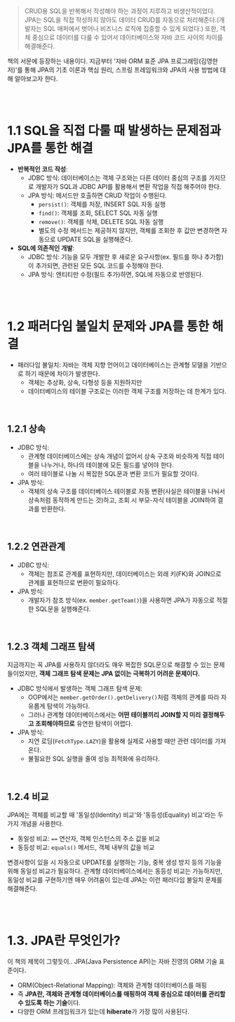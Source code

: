 > CRUD용 SQL을 반복해서 작성해야 하는 과정이 지루하고 비생산적이었다.
> <br>
> JPA는 SQL을 직접 작성하지 않아도 데이터 CRUD를 자동으로 처리해준다.(개발자는 SQL 매퍼에서 벗어나 비즈니스 로직에 집중할 수 있게 되었다.)
> 또한, 객체 중심으로 데이터를 다룰 수 있어서 데이터베이스와 자바 코드 사이의 차이를 해결해준다.

책의 서문에 등장하는 내용이다. 지금부터 '자바 ORM 표준 JPA 프로그래밍(김영한 저)'를 통해 JPA의 기초 이론과 핵심 원리, 스프링 프레임워크와 JPA의 사용 방법에 대해 알아보고자 한다.

<br>
<br>

# 1.1 SQL을 직접 다룰 때 발생하는 문제점과 JPA를 통한 해결

- **반복적인 코드 작성**:
  - JDBC 방식: 데이터베이스는 객체 구조와는 다른 데이터 중심의 구조를 가지므로 개발자가 SQL과 JDBC API를 활용해서 변환 작업을 직접 해주어야 한다.
  - JPA 방식: 메서드만 호출하면 CRUD 작업이 수행된다.
    - `persist()`: 객체를 저장, INSERT SQL 자동 실행
    - `find()`: 객체를 조회, SELECT SQL 자동 실행
    - `remove()`: 객체를 삭제, DELETE SQL 자동 실행
    - 별도의 수정 메서드는 제공하지 않지만, 객체를 조회한 후 값만 변경하면 자동으로 UPDATE SQL을 실행해준다.
- **SQL에 의존적인 개발**:
  - JDBC 방식: 기능을 모두 개발한 후 새로운 요구사항(ex. 필드를 하나 추가함)이 추가되면, 관련된 모든 SQL 코드를 수정해야 한다.
  - JPA 방식: 엔티티만 수정(필드 추가)하면, SQL에 자동으로 반영된다.

<br>
<br>

# 1.2 패러다임 불일치 문제와 JPA를 통한 해결

- 패러다임 불일치: 자바는 객체 지향 언어이고 데이터베이스는 관계형 모델을 기반으로 하기 때문에 차이가 발생한다.
  - 객체는 추상화, 상속, 다형성 등을 지원하지만
  - 데이터베이스의 테이블 구조로는 이러한 객체 구조를 저장하는 데 한계가 있다.

<br>

## 1.2.1 상속

- JDBC 방식:
  - 관계형 데이터베이스에는 상속 개념이 없어서 상속 구조와 비슷하게 직접 테이블을 나누거나, 하나의 테이블에 모든 필드를 넣어야 한다.
  - 여러 테이블로 나눌 시 복잡한 SQL문과 변환 코드가 필요할 것이다.
- JPA 방식:
  - 객체의 상속 구조를 데이터베이스 테이블로 자동 변환(사실은 테이블을 나눠서 상속처럼 동작하게 만드는 것)하고, 조회 시 부모-자식 테이블을 JOIN하여 결과를 반환한다.

<br>

## 1.2.2 연관관계

- JDBC 방식:
  - 객체는 참조로 관계를 표현하지만, 데이터베이스는 외래 키(FK)와 JOIN으로 관계를 표현하므로 변환이 필요하다.
- JPA 방식:
  - 개발자가 참조 방식(ex. `member.getTeam()`)을 사용하면 JPA가 자동으로 적절한 SQL문을 실행해준다.

<br>

## 1.2.3 객체 그래프 탐색

지금까지는 꼭 JPA를 사용하지 않더라도 매우 복잡한 SQL문으로 해결할 수 있는 문제들이었지만, **객체 그래프 탐색 문제는 JPA 없이는 극복하기 어려운 문제이다.**

- JDBC 방식에서 발생하는 객체 그래프 탐색 문제:
  - OOP에서는 `member.getOrder().getDelivery()`처럼 객체의 관계를 따라 자유롭게 탐색이 가능하다.
  - 그러나 관계형 데이터베이스에서는 **어떤 테이블끼리 JOIN할 지 미리 결정해두고 조회해야하므로** 유연한 탐색이 어렵다.
- JPA 방식:
  - 지연 로딩(`FetchType.LAZY`)을 활용해 실제로 사용할 때만 관련 데이터를 가져온다.
  - 불필요한 SQL 실행을 줄여 성능 최적화에 유리하다.

<br>

## 1.2.4 비교

JPA에는 객체를 비교할 때 '동일성(Identity) 비교'와 '동등성(Equality) 비교'라는 두 가지 개념을 사용한다.

- 동일성 비교: `==` 연산자, 객체 인스턴스의 주소 값을 비교
- 동등성 비교: `equals()` 메서드, 객체 내부의 값을 비교

변경사항이 있을 시 자동으로 UPDATE를 실행하는 기능, 중복 생성 방지 등의 기능을 위해 동일성 비교가 필요하다.
관계형 데이터베이스에서는 동등성 비교는 가능하지만, 동일성 비교를 구현하기엔 매우 어려움이 있는데 JPA는 이런 패러다임 불일치 문제를 해결해준다.

<br>
<br>

# 1.3. JPA란 무엇인가?

이 책의 제목이 그렇듯이.. JPA(Java Persistence API)는 자바 진영의 ORM 기술 표준이다.
- ORM(Object-Relational Mapping): 객체와 관계형 데이터베이스를 매핑
- 즉 **JPA란, 객체와 관계형 데이터베이스를 매핑하여 객체 중심으로 데이터를 관리할 수 있도록 하는 기술**이다.
- 다양한 ORM 프레임워크가 있는데 **hiberate**가 가장 많이 사용된다. 